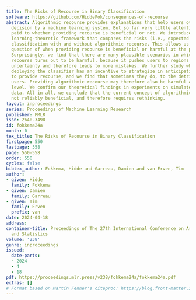 ```yaml
---
title: The Risks of Recourse in Binary Classification
software: https://github.com/HiddeFok/consequences-of-recourse
abstract: Algorithmic recourse provides explanations that help users overturn an unfavorable
  decision by a machine learning system. But so far very little attention has been
  paid to whether providing recourse is beneficial or not. We introduce an abstract
  learning-theoretic framework that compares the risks (i.e., expected losses) for
  classification with and without algorithmic recourse. This allows us to answer the
  question of when providing recourse is beneficial or harmful at the population level.
  Surprisingly, we find that there are many plausible scenarios in which providing
  recourse turns out to be harmful, because it pushes users to regions of higher class
  uncertainty and therefore leads to more mistakes. We further study whether the party
  deploying the classifier has an incentive to strategize in anticipation of having
  to provide recourse, and we find that sometimes they do, to the detriment of their
  users. Providing algorithmic recourse may therefore also be harmful at the systemic
  level. We confirm our theoretical findings in experiments on simulated and real-world
  data. All in all, we conclude that the current concept of algorithmic recourse is
  not reliably beneficial, and therefore requires rethinking.
layout: inproceedings
series: Proceedings of Machine Learning Research
publisher: PMLR
issn: 2640-3498
id: fokkema24a
month: 0
tex_title: The Risks of Recourse in Binary Classification
firstpage: 550
lastpage: 558
page: 550-558
order: 550
cycles: false
bibtex_author: Fokkema, Hidde and Garreau, Damien and van Erven, Tim
author:
- given: Hidde
  family: Fokkema
- given: Damien
  family: Garreau
- given: Tim
  family: Erven
  prefix: van
date: 2024-04-18
address:
container-title: Proceedings of The 27th International Conference on Artificial Intelligence
  and Statistics
volume: '238'
genre: inproceedings
issued:
  date-parts:
  - 2024
  - 4
  - 18
pdf: https://proceedings.mlr.press/v238/fokkema24a/fokkema24a.pdf
extras: []
# Format based on Martin Fenner's citeproc: https://blog.front-matter.io/posts/citeproc-yaml-for-bibliographies/
---
```

